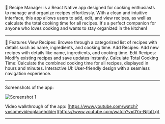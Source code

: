 🍴 Recipe Manager is a React Native app designed for cooking enthusiasts to manage and organize recipes effortlessly. With a clean and intuitive interface, this app allows users to add, edit, and view recipes, as well as calculate the total cooking time for all recipes. It's a perfect companion for anyone who loves cooking and wants to stay organized in the kitchen!

-----------
 
📱 Features
View Recipes: Browse through a categorized list of recipes with details such as name, ingredients, and cooking time.
Add Recipes: Add new recipes with details like name, ingredients, and cooking time.
Edit Recipes: Modify existing recipes and save updates instantly.
Calculate Total Cooking Time: Calculate the combined cooking time for all recipes, displayed in hours and minutes.
Interactive UI: User-friendly design with a seamless navigation experience.
 
  
-----------
 
Screenshots of the app:
 
![Screenshot 1](./docs/placeholder.jpg)
 
Video walkthrough of the app:
[https://www.youtube.com/watch?v=somevideoplaceholder](https://www.youtube.com/watch?v=0Yn-NjlbfLg)
 
 
------------
